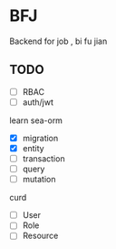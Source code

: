 # BFJ

Backend for job , bi fu jian

## TODO

- [ ] RBAC
- [ ] auth/jwt

learn sea-orm
- [x] migration
- [x] entity
- [ ] transaction
- [ ] query
- [ ] mutation

curd
- [ ] User  
- [ ] Role
- [ ] Resource
